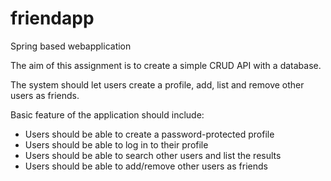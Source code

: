 
# friendapp
Spring based webapplication

The aim of this assignment is to create a simple CRUD API with a database. 

The system should let users create a profile, add, list and remove other users as friends. 

Basic feature of the application should include:

- Users should be able to create a password-protected profile
- Users should be able to log in to their profile
- Users should be able to search other users and list the results
- Users should be able to add/remove other users as friends

